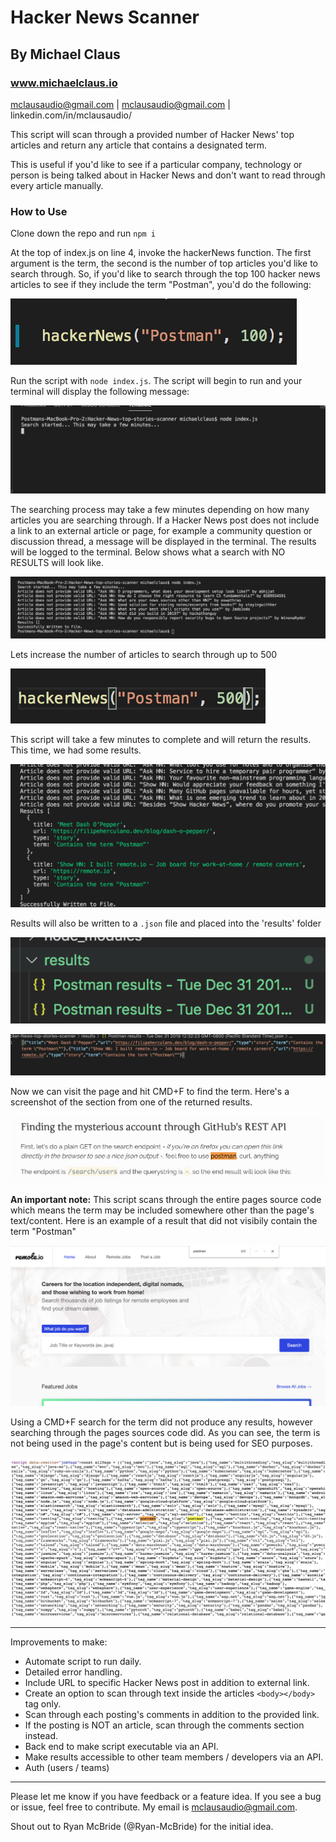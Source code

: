 # Hacker News Scanner

## By Michael Claus

### www.michaelclaus.io

mclausaudio@gmail.com | mclausaudio@gmail.com | linkedin.com/in/mclausaudio/


This script will scan through a provided number of Hacker News' top articles and return any article that contains a designated term.

This is useful if you'd like to see if a particular company, technology or person is being talked about in Hacker News and don't want to read through every article manually.

### How to Use

Clone down the repo and run `npm i`

At the top of index.js on line 4, invoke the hackerNews function. The first argument is the term, the second is the number of top articles you'd like to search through. So, if you'd like to search through the top 100 hacker news articles to see if they include the term "Postman", you'd do the following:

![hackerNews("Postman", 100)](./readme/function-envoke-100.png)

Run the script with `node index.js`. The script will begin to run and your terminal will display the following message:

![Search starterd](./readme/terminal-search-started.png)

The searching process may take a few minutes depending on how many articles you are searching through.  If a Hacker News post does not include a link to an external article or page, for example a community question or discussion thread, a message will be displayed in the terminal.  The results will be logged to the terminal.  Below shows what a search with NO RESULTS will look like.

![Search starterd](./readme/no-results.png)

Lets increase the number of articles to search through up to 500

![Search starterd](./readme/function-envoke-500.png)

This script will take a few minutes to complete and will return the results.  This time, we had some results.

![Search starterd](./readme/results-terminal.png)

Results will also be written to a `.json` file and placed into the 'results' folder

![Search starterd](./readme/results-folder.png)

![Search starterd](./readme/results-json.png)

Now we can visit the page and hit CMD+F to find the term.  Here's a screenshot of the section from one of the returned results.

![Search starterd](./readme/results-webpage-term-highlighted.png)

**An important note:** This script scans through the entire pages source code which means the term may be included somewhere other than the page's text/content.  Here is an example of a result that did not visibily contain the term "Postman"

![Search starterd](./readme/results-webpage-term-not-on-page.png)

Using a CMD+F search for the term did not produce any results, however searching through the pages sources code did.  As you can see, the term is not being used in the page's content but is being used for SEO purposes.

![Search starterd](./readme/results-webpage-source.png)

---

Improvements to make:
- Automate script to run daily.
- Detailed error handling.
- Include URL to specific Hacker News post in addition to external link.
- Create an option to scan through text inside the articles `<body></body>` tag only.
- Scan through each posting's comments in addition to the provided link.
- If the posting is NOT an article, scan through the comments section instead.
- Back end to make script executable via an API.
- Make results accessible to other team members / developers via an API.
- Auth (users / teams)

---

Please let me know if you have feedback or a feature idea.  If you see a bug or issue, feel free to contribute.  My email is mclausaudio@gmail.com.


Shout out to Ryan McBride (@Ryan-McBride) for the initial idea.